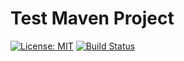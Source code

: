 # Test Maven Project 
[![License: MIT](https://img.shields.io/badge/License-MIT-yellow.svg)](https://opensource.org/licenses/MIT)
[![Build Status](https://app.travis-ci.com/Philippos01/Lab_Assignments.svg?token=2QmbXKzpQWFaJg2jpR36&branch=development)](https://app.travis-ci.com/Philippos01/Lab_Assignments)

